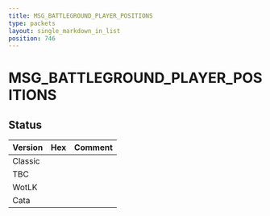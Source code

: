 ```yaml
---
title: MSG_BATTLEGROUND_PLAYER_POSITIONS
type: packets
layout: single_markdown_in_list
position: 746
---
```


# MSG_BATTLEGROUND_PLAYER_POSITIONS

## Status

Version | Hex | Comment
---------- | ---------- | ---------- 
Classic |  |  
TBC |  |  
WotLK |  |  
Cata |  |  
